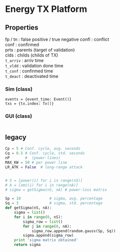 # Energy TX Platform
<!-- 
TODO
*
!
?
// @param
 -->

## Properties
fp / tn : false positive / true negative
confl : conflict  
conf : confirmed  
prts : parents (target of validation)  
clds : childs (childs of TX)  
`t_arriv` : arriv time  
`t_vldd` : validation done time  
`t_conf` : confirmed time  
`t_deact` : deactivated time  

### Sim (class)
```
events = {event_time: Event()}
txs = {tx.index: Tx()}
```
### GUI (class)
```
```

## legacy
```python
Cp = 5 # Conf. cycle, avg. seconds
Cq = 0.5 # Conf. cycle, std. seconds
nP       #  (power-lines)
MAX_KW = 50 # per power line
LR_ATK = False  # long-range attack


# S = [power(i) for i in range(nS)]
# A = [ami(i) for i in range(nA)]
# sigma = getSigma(nS, nA) # power-loss matrix

Sp = 10             # sigma, avg. percentage
Sq = 3              # sigma, std. percentage
def getSigma(nS, nA):
	sigma = list()
	for i in range(0, nS):
		sigma_row = list()
		for j in range(0, nA):
			sigma_row.append(random.gauss(Sp, Sq))
		sigma.append(sigma_row)
	print 'sigma matrix obtained'
	return sigma
```